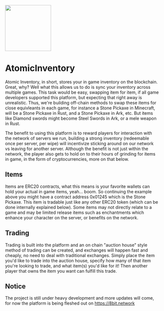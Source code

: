 <img src="https://i.imgur.com/FGdJ7Av.png" data-canonical-src="https://i.imgur.com/FGdJ7Av.png" width="150" />

# AtomicInventory

Atomic Inventory, in short, stores your in game inventory on the blockchain. Great, why? Well what this allows us to do is sync your inventory across multiple games. This task would be easy, swapping item for item, if all game developers supported this platform, but expecting that right away is unrealistic. Thus, we're building off-chain methods to swap these items for close equivleants in each game, for instance a Stone Pickaxe in Minecraft, will be a Stone Pickaxe in Rust, and a Stone Pickaxe in Ark, etc. But items like Diamond swords might become Steel Swords in Ark, or a mele weapon in Rust. 

The benefit to using this platform is to reward players for interaction with the network of servers we run, building a strong inventory (redeemable once per server, per wipe) will incentivize sticking around on our network vs leaving for another server. Although the benefit is not just within the network, the player also gets to hold on to their hours of grinding for items in game, in the form of cryptocurrencies, more on that below.

## Items

Items are ERC20 contracts, what this means is your favorite wallets can hold your actual in game items, yeah... boom. So continuing the example above you might have a contract address 0x01245 which is the Stone Pickaxe. This item is tradable just like any other ERC20 token (which can be done internally explained below). Some items may not directly relate to a game and may be limited release items such as enchantments which enhance your character on the server, or benefits on the network. 

## Trading

Trading is built into the platform and an on chain "auction house" style method of trading can be created, and exchanges will happen fast and cheaply, no need to deal with traditional exchanges. Simply place the item you'd like to trade into the auction house, specify how many of that item you're looking to trade, and what item(s) you'd like for it! Then another player that owns the item you want can fulfill this trade.

## Notice

The project is still under heavy development and more updates will come, for now the platform is being fleshed out on https://8bit.network

